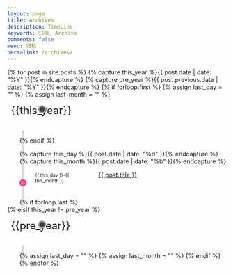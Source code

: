 ```yaml
---
layout: page
title: Archives
description: TimeLine
keywords: 归档, Archive
comments: false
menu: 归档
permalink: /archives/
---
```


<!--
<h2>Archives</h2>
-->

<style>
    .timeline-small {
        max-width: 350px;
        max-height: 630px;
        overflow: hidden;
        margin: 30px auto 0;
        box-shadow: 0 0 40px #a0a0a0;
        font-family: 'Open Sans', sans-serif;
    }
    .timeline-small-body ul {
        padding: 1em 0 0 2em;
        margin: 0;
        list-style: none;
        position: relative;
    }
    .timeline-small-body ul::before {
        content: ' ';
        height: 100%;
        width: 5px;
        background-color: #d9d9d9;
        position: absolute;
        top: 0;
        left: 2.4em;
        z-index: -1;
    }
    .timeline-small-body li div {
        display: inline-block;
        margin: 1em 0;
        vertical-align: top;
    }
    .timeline-small-body .bullet {
        width: 1rem;
        height: 1rem;
        box-sizing: border-box;
        border-radius: 50%;
        background: #fff;
        z-index: 1;
        margin-right: 1rem;
        margin-top: 7%;
    }
    .timeline-small-body .bullet.pink {
        background-color: hotpink;
        border: 3px solid #F93B69;
    }
    .timeline-small-body .bullet.green {
        background-color: lightseagreen;
        border: 3px solid #B0E8E2;
    }
    .timeline-small-body .bullet.blue {
        background-color: aquamarine;
        border: 3px solid cadetblue;
    }
    .timeline-small-body .bullet.orange {
        background-color: salmon;
        border: 3px solid #EB8B6E;
    }
    .timeline-small-body .date {
        width: 23%;
        font-size: 0.75em;
        padding-top: 0.40rem;
        padding-right: 2rem;
    }
    .timeline-small-body .desc {
        width: 50%;
    }
    .timeline-small-body h3 {
        font-size: 0.9em;
        font-weight: 400;
        margin: 0;
    }
    .timeline-small-body h4 {
        margin: 0;
        font-size: 0.7em;
        font-weight: 400;
        color: #808080;
    }
    .lead {
        font-size: 1.5rem;
        position: relative;
        left: 8px;
    
        /* archives */
        --timeline-node-bg: rgb(150, 152, 156);
        --timeline-color: rgb(63, 65, 68);
        --timeline-year-dot-color: var(--timeline-color);

        &::after { /* Year dot */
          content: "";
          display: block;
          position: relative;
          -webkit-border-radius: 50%;
          -moz-border-radius: 50%;
          border-radius: 50%;
          width: 12px;
          height: 12px;
          top: -26px;
          left: 63px;
          border: 3px solid;
          background-color: var(--timeline-year-dot-color);
          border-color: var(--timeline-node-bg);
          box-shadow: 0 0 2px 0 #c2c6cc;
          z-index: 1;
        }
    }
</style>

<div id="archives" class="timeline-small-body">
{% for post in site.posts %}
  {% capture this_year %}{{ post.date | date: "%Y" }}{% endcapture %}
  {% capture pre_year %}{{ post.previous.date | date: "%Y" }}{% endcapture %}
  {% if forloop.first %}
    {% assign last_day = "" %}
    {% assign last_month = "" %}

  <span class="lead">{{this_year}}</span>

  <ul>
  {% endif %}
    <li>
      <div>
        {% capture this_day %}{{ post.date | date: "%d" }}{% endcapture %}
        {% capture this_month %}{{ post.date | date: "%b" }}{% endcapture %}
        <div class="bullet pink"></div>
        <div class="date">{{ this_day }}-{{ this_month }}</div>
        <div class="desc">
         <a href="{{ post.url | relative_url }}">{{ post.title }}</a>
        </div>
      </div>
    </li>
  {% if forloop.last %}
  </ul>
  {% elsif this_year != pre_year %}
  </ul>

  <span class="lead">{{pre_year}}</span>
  <ul>
    {% assign last_day = "" %}
    {% assign last_month = "" %}
  {% endif %}
{% endfor %}
</div>

<!--
<div class="timeline-small">
    <div class="timeline-small-body">
        <ul>
            <li>
                <div class="bullet pink"></div>
                <div class="date">XXXX年XX月XX日</div>
                <div class="desc">
                    <h3>内容段落1</h3>
                    <h4>内容段落2内容段落2内容段落2内容段落2</h4>
                </div>
            </li>
            <li>
                <div class="bullet orange"></div>
                <div class="date">XXXX年XX月XX日</div>
                <div class="desc">
                    <h3>内容段落1</h3>
                    <h4>内容段落2内容段落2内容段落2内容段落2</h4>
                </div>
            </li>
            <li>
                <div class="bullet blue"></div>
                <div class="date">XXXX年XX月XX日</div>
                <div class="desc">
                    <h3>内容段落1</h3>
                    <h4>内容段落2内容段落2内容段落2内容段落2</h4>
                </div>
            </li>
            <li>
                <div class="bullet green"></div>
                <div class="date">XXXX年XX月XX日</div>
                <div class="desc">
                    <h3>内容段落1</h3>
                    <h4>内容段落2内容段落2内容段落2内容段落2</h4>
                </div>
            </li>
        </ul>
    </div>
</div>
-->
